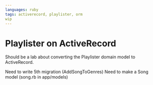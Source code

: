 ```yaml
---
languages: ruby
tags: activerecord, playlister, orm
wip
---
```


# Playlister on ActiveRecord

Should be a lab about converting the Playlister domain model to ActiveRecord.


Need to write 5th migration (AddSongToGenres)
Need to make a Song model (song.rb in app/models)
